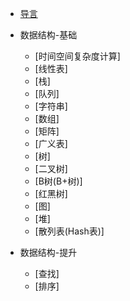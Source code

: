 - [导言](/algorithm/data*structures/back/README.md)

* 数据结构-基础
    * [时间空间复杂度计算]
    * [线性表]
    * [栈]
    * [队列]
    * [字符串]
    * [数组]
    * [矩阵]
    * [广义表]
    * [树]
    * [二叉树]
    * [B树(B+树)]
    * [红黑树]
    * [图]
    * [堆]
    * [散列表(Hash表)] 
    
* 数据结构-提升
    * [查找]
    * [排序]
                                                                                                                                                                                                                                                                                                                                                                                                                                                                                                                                                                                                                                                                                                                                                                                                                                                                                                                                                                                                                                                                                                                                  